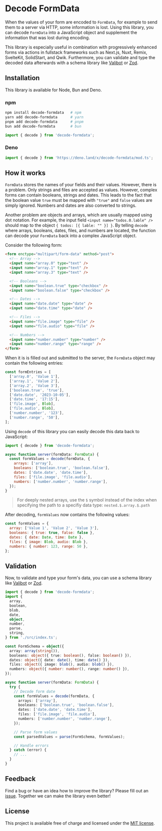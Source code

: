 # Decode FormData

When the values of your form are encoded to `FormData`, for example to send them to a server via HTTP, some information is lost. Using this library, you can decode `FormData` into a JavaScript object and supplement the information that was lost during encoding.

This library is especially useful in combination with progressively enhanced forms via actions in fullstack frameworks such as Next.js, Nuxt, Remix, SvelteKit, SolidStart, and Qwik. Furthermore, you can validate and type the decoded data afterwards with a schema library like [Valibot](https://valibot.dev/) or [Zod](https://zod.dev/).

## Installation

This library is available for Node, Bun and Deno.

### npm

```bash
npm install decode-formdata   # npm
yarn add decode-formdata      # yarn
pnpm add decode-formdata      # pnpm
bun add decode-formdata       # bun
```

```js
import { decode } from 'decode-formdata';
```

### Deno

```ts
import { decode } from 'https://deno.land/x/decode-formdata/mod.ts';
```

## How it works

`FormData` stores the names of your fields and their values. However, there is a problem. Only strings and files are accepted as values. However, complex forms can contain booleans, strings and dates. This leads to the fact that the boolean value `true` must be mapped with `"true"` and `false` values are simply ignored. Numbers and dates are also converted to strings.

Another problem are objects and arrays, which are usually mapped using dot notation. For example, the input field `<input name="todos.0.lable" />` should map to the object `{ todos: [{ lable: "" }] }`. By telling `decode` where arrays, booleans, dates, files, and numbers are located, the function can decode your `FormData` back into a complex JavaScript object.

Consider the following form:

```html
<form enctype="multipart/form-data" method="post">
  <!-- Array -->
  <input name="array.0" type="text" />
  <input name="array.1" type="text" />
  <input name="array.3" type="text" />

  <!-- Booleans -->
  <input name="boolean.true" type="checkbox" />
  <input name="boolean.false" type="checkbox" />

  <!-- Dates -->
  <input name="date.date" type="date" />
  <input name="date.time" type="date" />

  <!-- Files -->
  <input name="file.image" type="file" />
  <input name="file.audio" type="file" />

  <!-- Numbers -->
  <input name="number.number" type="number" />
  <input name="number.range" type="range" />
</form>
```

When it is is filled out and submitted to the server, the `FormData` object may contain the following entries:

```js
const formEntries = [
  ['array.0', 'Value 1'],
  ['array.1', 'Value 2'],
  ['array.2', 'Value 3'],
  ['boolean.true', 'true'],
  ['date.date', '2023-10-05'],
  ['date.time', '17:15'],
  ['file.image', Blob],
  ['file.audio', Blob],
  ['number.number', '123'],
  ['number.range', '50'],
];
```

Using `decode` of this library you can easily decode this data back to JavaScript:

```js
import { decode } from 'decode-formdata';

async function server(formData: FormData) {
  const formValues = decode(formData, {
    arrays: ['array'],
    booleans: ['boolean.true', 'boolean.false'],
    dates: ['date.date', 'date.time'],
    files: ['file.image', 'file.audio'],
    numbers: ['number.number', 'number.range'],
  });
}
```

> For deeply nested arrays, use the `$` symbol instead of the index when specifying the path to a specifiy data type: `nested.$.array.$.path`

After decoding, `formValues` now contains the following values:

```js
const formValues = {
  array: ['Value 1', 'Value 2', 'Value 3'],
  booleans: { true: true, false: false },
  dates: { date: Date, time: Date },
  files: { image: Blob, audio: Blob },
  numbers: { number: 123, range: 50 },
};
```

## Validation

Now, to validate and type your form's data, you can use a schema library like [Valibot](https://valibot.dev/) or [Zod](https://zod.dev/).

```ts
import { decode } from 'decode-formdata';
import {
  array,
  boolean,
  blob,
  date,
  object,
  number,
  parse,
  string,
} from './src/index.ts';

const FormSchema = object({
  array: array(string()),
  booleans: object({ true: boolean(), false: boolean() }),
  dates: object({ date: date(), time: date() }),
  files: object({ image: blob(), audio: blob() }),
  numbers: object({ number: number(), range: number() }),
});

async function server(formData: FormData) {
  try {
    // Decode form date
    const formValues = decode(formData, {
      arrays: ['array'],
      booleans: ['boolean.true', 'boolean.false'],
      dates: ['date.date', 'date.time'],
      files: ['file.image', 'file.audio'],
      numbers: ['number.number', 'number.range'],
    });

    // Parse form values
    const parsedValues = parse(FormSchema, formValues);

    // Handle errors
  } catch (error) {
    // ...
  }
}
```

## Feedback

Find a bug or have an idea how to improve the library? Please fill out an [issue](https://github.com/fabian-hiller/decode-formdata/issues/new). Together we can make the library even better!

## License

This project is available free of charge and licensed under the [MIT license](https://github.com/fabian-hiller/decode-formdata/blob/main/LICENSE.md).
